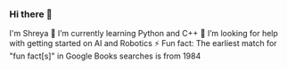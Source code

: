 ### Hi there 👋
I'm Shreya 
🌱 I’m currently learning Python and C++
🤔 I’m looking for help with getting started on AI and Robotics
⚡ Fun fact: The earliest match for "fun fact[s]" in Google Books searches is from 1984
<!--
**Shreya-Ragi/Shreya-Ragi** is a ✨ _special_ ✨ repository because its `README.md` (this file) appears on your GitHub profile.

Here are some ideas to get you started:

- 🔭 I’m currently working on 
- 
- 👯 I’m looking to collaborate on ...
- 
- 💬 Ask me about ...
- 📫 How to reach me: ..
- 😄 Pronouns: ...
- 
-->
